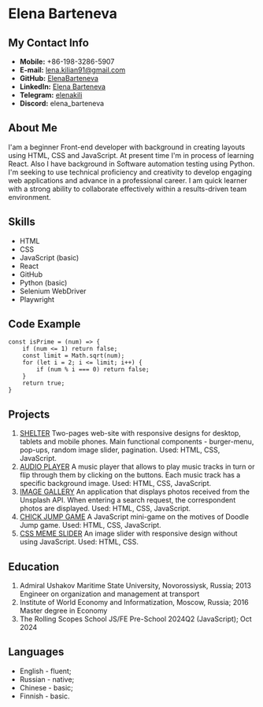 # Elena Barteneva

## My Contact Info

- **Mobile:** +86-198-3286-5907
- **E-mail:** [lena.kilian91@gmail.com](mailto:lena.kilian91@gmail.com)
- **GitHub:** [ElenaBarteneva](https://github.com/ElenaBarteneva/)
- **LinkedIn:** [Elena Barteneva](https://linkedin.com/in/elena-barteneva)
- **Telegram:** [elenakili](t.me/elenakili)
- **Discord:** elena_barteneva

## About Me

I'am a beginner Front-end developer with background in creating layouts using HTML, CSS and JavaScript. At present time I'm in process of learning React. Also I have background in Software automation testing using Python. I'm seeking to use technical proficiency and creativity to develop engaging web applications and advance in a professional career. I am quick learner with a strong ability to collaborate effectively within a results-driven team environment.

## Skills

- HTML
- CSS
- JavaScript (basic)
- React
- GitHub
- Python (basic)
- Selenium WebDriver
- Playwright

## Code Example

```
const isPrime = (num) => {
    if (num <= 1) return false;
    const limit = Math.sqrt(num);
    for (let i = 2; i <= limit; i++) {
        if (num % i === 0) return false;
    }
    return true;
}
```

## Projects

1. [SHELTER](https://elena-barteneva-shelter.netlify.app/)
   Two-pages web-site with responsive designs for desktop, tablets and mobile phones. Main functional components - burger-menu, pop-ups, random image slider, pagination. Used: HTML, CSS, JavaScript.
2. [AUDIO PLAYER](https://elena-barteneva-audio-player.netlify.app/)
   A music player that allows to play music tracks in turn or flip through them by clicking on the buttons. Each music track has a specific background image. Used: HTML, CSS, JavaScript.
3. [IMAGE GALLERY](https://elena-barteneva-image-gallery.netlify.app/)
   An application that displays photos received from the Unsplash API. When entering a search request, the correspondent photos are displayed. Used: HTML, CSS, JavaScript.
4. [CHICK JUMP GAME](https://chick-jump.netlify.app/)
   A JavaScript mini-game on the motives of Doodle Jump game. Used: HTML, CSS, JavaScript.
5. [CSS MEME SLIDER](https://elenabarteneva.github.io/cssMemeSlider/cssMemeSlider/index.html)
   An image slider with responsive design without using JavaScript. Used: HTML, CSS.

## Education

1. Admiral Ushakov Maritime State University, Novorossiysk, Russia; 2013
   Engineer on organization and management at transport
2. Institute of World Economy and Informatization, Moscow, Russia; 2016
   Master degree in Economy
3. The Rolling Scopes School
   JS/FE Pre-School 2024Q2 (JavaScript); Oct 2024

## Languages

- English - fluent;
- Russian - native;
- Chinese - basic;
- Finnish - basic.
